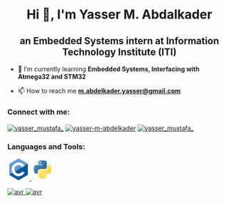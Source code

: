<h1 align="center">Hi 👋, I'm Yasser M. Abdalkader</h1>
<h2 align="center">an Embedded Systems intern at Information Technology Institute (ITI)</h2>

- 🌱 I’m currently learning **Embedded Systems, Interfacing with Atmega32 and STM32**

- 📫 How to reach me **m.abdelkader.yasser@gmail.com**

<h3 align="left">Connect with me:</h3>
<p align="left">
<a href="https://twitter.com/yasser_mustafa_" target="blank"><img align="center" src="https://raw.githubusercontent.com/rahuldkjain/github-profile-readme-generator/master/src/images/icons/Social/twitter.svg" alt="yasser_mustafa_" height="30" width="40" /></a>
<a href="https://linkedin.com/in/yasser-m-abdelkader" target="blank"><img align="center" src="https://raw.githubusercontent.com/rahuldkjain/github-profile-readme-generator/master/src/images/icons/Social/linked-in-alt.svg" alt="yasser-m-abdelkader" height="30" width="40" /></a>
<a href="https://www.hackerrank.com/yasser_mustafa_" target="blank"><img align="center" src="https://upload.wikimedia.org/wikipedia/commons/6/6a/Hackerrank_meaningful_logo.svg" alt="yasser_mustafa_" height="30" width="40" /></a>
</p>

<h3 align="left">Languages and Tools: </h3>
<p align="left"> <a href="https://www.cprogramming.com/" target="_blank" rel="noreferrer"> <img src="https://raw.githubusercontent.com/devicons/devicon/master/icons/c/c-original.svg" alt="c" width="50" height="50"/> </a> <a href="https://www.python.org" target="_blank" rel="noreferrer"> <img src="https://raw.githubusercontent.com/devicons/devicon/master/icons/python/python-original.svg" alt="python" width="50" height="50"/> </a> </p>
<p align="left"><a href="https://www.microchip.com/en-us/product/ATmega32" target="_blank" rel="noreferrer"> <img src="https://upload.wikimedia.org/wikipedia/commons/6/60/Atmel_AVR_%28logo%29.png" alt="avr" width="90" height="40"/> </a> <a href="https://developer.arm.com/Processors/Cortex-M3" target="_blank" rel="noreferrer"> <img src="https://upload.wikimedia.org/wikipedia/commons/6/60/ARM_logo.svg" alt="avr" width="110" height="40"/> </a></p>
